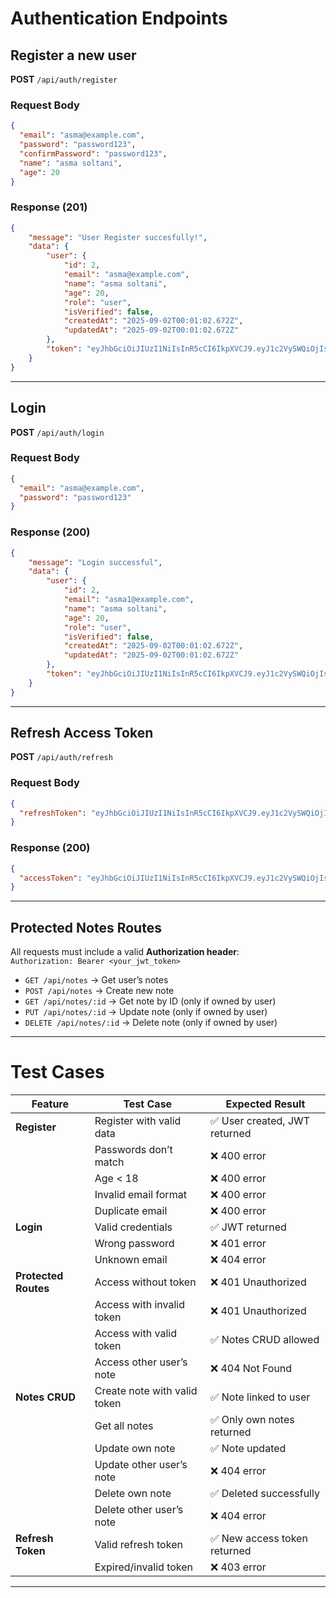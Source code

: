 # Authentication Endpoints

## Register a new user
**POST** `/api/auth/register`

### Request Body
```json
{
  "email": "asma@example.com",
  "password": "password123",
  "confirmPassword": "password123",
  "name": "asma soltani",
  "age": 20
}
```

### Response (201)
```json
{
    "message": "User Register succesfully!",
    "data": {
        "user": {
            "id": 2,
            "email": "asma@example.com",
            "name": "asma soltani",
            "age": 20,
            "role": "user",
            "isVerified": false,
            "createdAt": "2025-09-02T00:01:02.672Z",
            "updatedAt": "2025-09-02T00:01:02.672Z"
        },
        "token": "eyJhbGciOiJIUzI1NiIsInR5cCI6IkpXVCJ9.eyJ1c2VySWQiOjIsImlhdCI6MTc1Njc3MTI2MiwiZXhwIjoxNzU2Nzc0ODYyfQ.Wkg6mX8RJM4vp_CdzyRvi8K2AdGPcQSD0oNgBVnfEuE"
    }
}
```

---

## Login
**POST** `/api/auth/login`

### Request Body
```json
{
  "email": "asma@example.com",
  "password": "password123"
}
```

### Response (200)
```json
{
    "message": "Login successful",
    "data": {
        "user": {
            "id": 2,
            "email": "asma1@example.com",
            "name": "asma soltani",
            "age": 20,
            "role": "user",
            "isVerified": false,
            "createdAt": "2025-09-02T00:01:02.672Z",
            "updatedAt": "2025-09-02T00:01:02.672Z"
        },
        "token": "eyJhbGciOiJIUzI1NiIsInR5cCI6IkpXVCJ9.eyJ1c2VySWQiOjIsImlhdCI6MTc1Njc3MTM0OCwiZXhwIjoxNzU2Nzc0OTQ4fQ.Y4Y1ovsxKs8jdoWNUE3qDMKL5HGp5CHapYD4xDcO1FI"
    }
}
```

---

## Refresh Access Token
**POST** `/api/auth/refresh`

### Request Body
```json
{
  "refreshToken": "eyJhbGciOiJIUzI1NiIsInR5cCI6IkpXVCJ9.eyJ1c2VySWQiOjIsImlhdCI6MTc1Njc3MTQ2MywiZXhwIjoxNzU3Mzc2MjYzfQ.NHcQ-3eFf6qJmVoZ8kM2cYUmq9dC3qKf9PcR0EENAv8"
}
```

### Response (200)
```json
{
  "accessToken": "eyJhbGciOiJIUzI1NiIsInR5cCI6IkpXVCJ9.eyJ1c2VySWQiOjIsImlhdCI6MTc1Njc3MTUyMywiZXhwIjoxNzU2Nzc1MTIzfQ.SdB5UvbxnC31f2xN6lD0j7wP_9Rr2wKHTsMafDJZkTg"
}

```

---

## Protected Notes Routes
 All requests must include a valid **Authorization header**:  
`Authorization: Bearer <your_jwt_token>`

- `GET /api/notes` → Get user’s notes  
- `POST /api/notes` → Create new note  
- `GET /api/notes/:id` → Get note by ID (only if owned by user)  
- `PUT /api/notes/:id` → Update note (only if owned by user)  
- `DELETE /api/notes/:id` → Delete note (only if owned by user)  

---

# Test Cases

| Feature | Test Case | Expected Result |
|---------|-----------|-----------------|
| **Register** | Register with valid data | ✅ User created, JWT returned |
| | Passwords don’t match | ❌ 400 error |
| | Age < 18 | ❌ 400 error |
| | Invalid email format | ❌ 400 error |
| | Duplicate email | ❌ 400 error |
| **Login** | Valid credentials | ✅ JWT returned |
| | Wrong password | ❌ 401 error |
| | Unknown email | ❌ 404 error |
| **Protected Routes** | Access without token | ❌ 401 Unauthorized |
| | Access with invalid token | ❌ 401 Unauthorized |
| | Access with valid token | ✅ Notes CRUD allowed |
| | Access other user’s note | ❌ 404 Not Found |
| **Notes CRUD** | Create note with valid token | ✅ Note linked to user |
| | Get all notes | ✅ Only own notes returned |
| | Update own note | ✅ Note updated |
| | Update other user’s note | ❌ 404 error |
| | Delete own note | ✅ Deleted successfully |
| | Delete other user’s note | ❌ 404 error |
| **Refresh Token** | Valid refresh token | ✅ New access token returned |
| | Expired/invalid token | ❌ 403 error |

---
